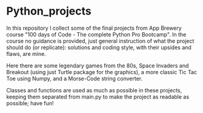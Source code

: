 # Python_projects

In this repository I collect some of the final projects from App Brewery course "100 days of Code - The complete Python Pro Bootcamp". In the course no guidance is provided, just general instruction of what the project should do (or replicate): solutions and coding style, with their upsides and flaws, are mine. 

Here there are some legendary games from the 80s, Space Invaders and Breakout (using just Turtle package for the graphics), a more classic Tic Tac Toe using Numpy, and a Morse-Code string converter.

Classes and functions are used as much as possible in these projects, keeping them separated from main.py to make the project as readable as possible; have fun!
